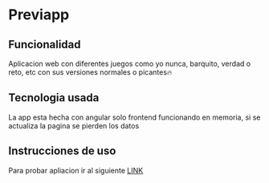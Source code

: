 # Previapp

## Funcionalidad

Aplicacion web con diferentes juegos como yo nunca, barquito, verdad o reto, etc con sus versiones normales o picantes🔥 

## Tecnologia usada

La app esta hecha con angular solo frontend funcionando en memoria, si se actualiza la pagina se pierden los datos

## Instrucciones de uso

Para probar apliacion ir al siguiente [LINK](https://averge.github.io/previapp/)


